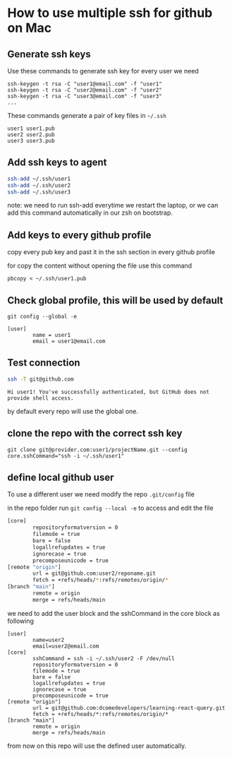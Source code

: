 # How to use multiple ssh for github on Mac

## Generate ssh keys

Use these commands to generate ssh key for every user we need

```ssh
ssh-keygen -t rsa -C "user1@email.com" -f "user1"
ssh-keygen -t rsa -C "user2@email.com" -f "user2"
ssh-keygen -t rsa -C "user3@email.com" -f "user3"
...
```

These commands generate a pair of key files in `~/.ssh`

```
user1 user1.pub
user2 user2.pub
user3 user3.pub
```
## Add ssh keys to agent

```sh
ssh-add ~/.ssh/user1
ssh-add ~/.ssh/user2
ssh-add ~/.ssh/user3
```

note: we need to run ssh-add everytime we restart the laptop, or we can add this command automatically in our zsh on bootstrap.

## Add keys to every github profile

copy every pub key and past it in the ssh section in every github profile

for copy the content without opening the file use this command
```ssh
pbcopy < ~/.ssh/user1.pub
```

## Check global profile, this will be used by default

```
git config --global -e
```

```
[user]
        name = user1
        email = user1@email.com
```

## Test connection

```sh
ssh -T git@github.com
```

```
Hi user1! You've successfully authenticated, but GitHub does not provide shell access.
```

by default every repo will use the global one.


## clone the repo with the correct ssh key

```
git clone git@provider.com:user1/projectName.git --config core.sshCommand="ssh -i ~/.ssh/user1"
```


## define local github user
To use a different user we need modify the repo `.git/config` file

in the repo folder run `git config --local -e` to access and edit the file

```sh
[core]
        repositoryformatversion = 0
        filemode = true
        bare = false
        logallrefupdates = true
        ignorecase = true
        precomposeunicode = true
[remote "origin"]
        url = git@github.com:user2/reponame.git
        fetch = +refs/heads/*:refs/remotes/origin/*
[branch "main"]
        remote = origin
        merge = refs/heads/main
```

we need to add the user block and the sshCommand in the core block as following

```
[user]
        name=user2
        email=user2@email.com
[core]
        sshCommand = ssh -i ~/.ssh/user2 -F /dev/null
        repositoryformatversion = 0
        filemode = true
        bare = false
        logallrefupdates = true
        ignorecase = true
        precomposeunicode = true
[remote "origin"]
        url = git@github.com:dcomedevelopers/learning-react-query.git
        fetch = +refs/heads/*:refs/remotes/origin/*
[branch "main"]
        remote = origin
        merge = refs/heads/main
```

from now on this repo will use the defined user automatically.
